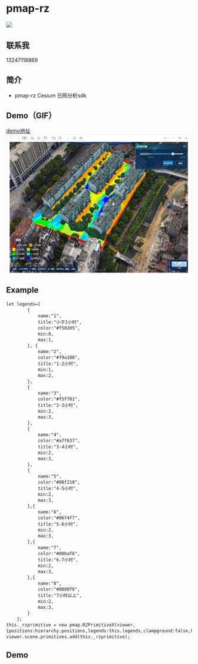 # pmap-rz
 <a href="">
    <img src="https://img.shields.io/npm/v/pmap-cesium.svg">
  </a>

## 联系我
13247118869

## 简介

* pmap-rz
Cesium 日照分析sdk

## Demo（GIF）
 <a href="https://ponggis.xyz:8070/static/pmap-rz.gif">
   demo地址
 </a>
<img src="20230313113446.png">


## Example
```
let legends=[
        {
            name:"1",
            title:"小于1小时",
            color:"#f50205",
            min:0,
            max:1,
        }, {
            name:"2",
            color:"#f9a100",
            title:"1-2小时",
            min:1,
            max:2,
        },
        {
            name:"3",
            color:"#f5f701",
            title:"2-3小时",
            min:2,
            max:3,
        },
        {
            name:"4",
            color:"#a7f637",
            title:"3-4小时",
            min:2,
            max:3,
        },
        {
            name:"5",
            color:"#08f210",
            title:"4-5小时",
            min:2,
            max:3,
        },{
            name:"6",
            color:"#06f4f7",
            title:"5-6小时",
            min:2,
            max:3,
        },{
            name:"7",
            color:"#00baf6",
            title:"6-7小时",
            min:2,
            max:3,
        },{
            name:"8",
            color:"#0000f6",
            title:"7小时以上",
            min:2,
            max:3,
        }
    ];
this._rzprimitive = new pmap.RZPrimitiveX(viewer,{positions:hierarchy.positions,legends:this.legends,clampground:false,height:30});
viewer.scene.primitives.add(this._rzprimitive);
```


## Demo






